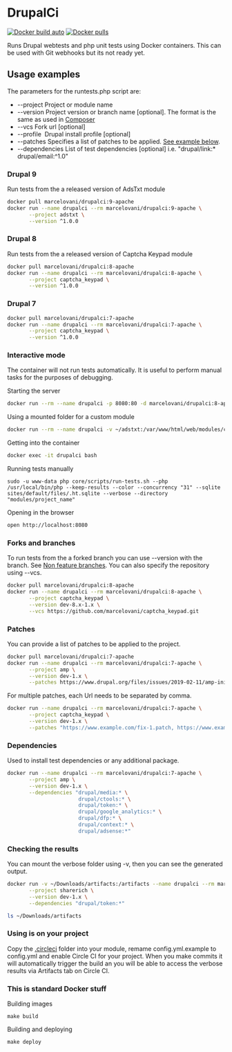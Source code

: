 # DrupalCi

[![Docker build auto](https://img.shields.io/docker/automated/marcelovani/drupalci.svg)](https://hub.docker.com/r/marcelovani/drupalci)
[![Docker pulls](https://img.shields.io/docker/pulls/marcelovani/drupalci.svg)](https://hub.docker.com/r/marcelovani/drupalci)

Runs Drupal webtests and php unit tests using Docker containers.
This can be used with Git webhooks but its not ready yet.

## Usage examples
The parameters for the runtests.php script are:
* --project      Project or module name
* --version      Project version or branch name [optional]. The format is the same as used in [Composer](https://getcomposer.org/doc/04-schema.md#version)
* --vcs          Fork url [optional]
* --profile      Drupal install profile [optional]
* --patches      Specifies a list of patches to be applied. [See example below](#Patches).
* --dependencies List of test dependencies [optional] i.e. "drupal/link:* drupal/email:^1.0"

### Drupal 9
Run tests from the a released version of AdsTxt module

```bash
docker pull marcelovani/drupalci:9-apache
docker run --name drupalci --rm marcelovani/drupalci:9-apache \
       --project adstxt \
       --version ^1.0.0
```

### Drupal 8
Run tests from the a released version of Captcha Keypad module

```bash
docker pull marcelovani/drupalci:8-apache
docker run --name drupalci --rm marcelovani/drupalci:8-apache \
       --project captcha_keypad \
       --version ^1.0.0
```

### Drupal 7

```bash
docker pull marcelovani/drupalci:7-apache
docker run --name drupalci --rm marcelovani/drupalci:7-apache \
       --project captcha_keypad \
       --version ^1.0.0
```

### Interactive mode
The container will not run tests automatically.
It is useful to perform manual tasks for the purposes of debugging.

Starting the server
```bash
docker run --rm --name drupalci -p 8080:80 -d marcelovani/drupalci:8-apache-interactive
```

Using a mounted folder for a custom module
```bash
docker run --rm --name drupalci -v ~/adstxt:/var/www/html/web/modules/contrib/adstxt -p 8080:80 -d marcelovani/drupalci:9-apache-interactive
``` 

Getting into the container
```bash
docker exec -it drupalci bash
```

Running tests manually
```
sudo -u www-data php core/scripts/run-tests.sh --php /usr/local/bin/php --keep-results --color --concurrency "31" --sqlite sites/default/files/.ht.sqlite --verbose --directory "modules/project_name"
```

Opening in the browser
```bash
open http://localhost:8080
```

### Forks and branches
To run tests from the a forked branch you can use --version with the branch.
See [Non feature branches](https://getcomposer.org/doc/04-schema.md#non-feature-branches).
You can also specify the repository using --vcs.

```bash
docker pull marcelovani/drupalci:8-apache
docker run --name drupalci --rm marcelovani/drupalci:8-apache \
       --project captcha_keypad \
       --version dev-8.x-1.x \
       --vcs https://github.com/marcelovani/captcha_keypad.git
```

### Patches
You can provide a list of patches to be applied to the project.

```bash
docker pull marcelovani/drupalci:7-apache
docker run --name drupalci --rm marcelovani/drupalci:7-apache \
       --project amp \
       --version dev-1.x \
       --patches https://www.drupal.org/files/issues/2019-02-11/amp-initial-page-load-3031306-18.patch
```
 
For multiple patches, each Url needs to be separated by comma.

```bash
docker run --name drupalci --rm marcelovani/drupalci:7-apache \
       --project captcha_keypad \
       --version dev-1.x \
       --patches "https://www.example.com/fix-1.patch, https://www.example.com/fix-2.patch"
```

### Dependencies
Used to install test dependencies or any additional package.

```bash
docker run --name drupalci --rm marcelovani/drupalci:7-apache \
       --project amp \
       --version dev-1.x \
       --dependencies "drupal/media:* \
                       drupal/ctools:* \
                       drupal/token:* \
                       drupal/google_analytics:* \
                       drupal/dfp:* \
                       drupal/context:* \
                       drupal/adsense:*"
```

### Checking the results
You can mount the verbose folder using -v, then you can see the generated output.

```bash
docker run -v ~/Downloads/artifacts:/artifacts --name drupalci --rm marcelovani/drupalci:8-apache \
       --project sharerich \
       --version dev-1.x \
       --dependencies "drupal/token:*"

ls ~/Downloads/artifacts
```

### Using is on your project

Copy the [.circleci](https://github.com/marcelovani/drupalci/blob/master/8/apache/.circleci) folder into your module, remame config.yml.example to config.yml and enable Circle CI for your project. When you make commits it will automatically trigger the build an you will be able to access the verbose results via Artifacts tab on Circle CI.


### This is standard Docker stuff

Building images

```
make build
```

Building and deploying

```
make deploy
```

